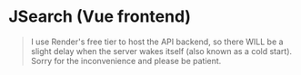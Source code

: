 # JSearch (Vue frontend)

> I use Render's free tier to host the API backend, so there WILL be a slight delay when the server wakes itself (also known as a cold start). 
Sorry for the inconvenience and please be patient.
>